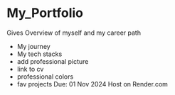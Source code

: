 # My_Portfolio
Gives Overview of myself and my career path
- My journey
- My tech stacks
- add professional picture
- link to cv
- professional colors
- fav projects
Due: 01 Nov 2024
Host on Render.com
